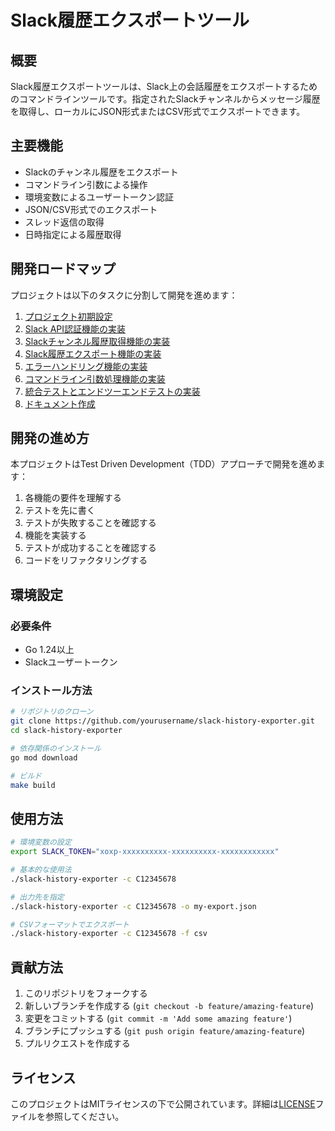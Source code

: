 # Slack履歴エクスポートツール

## 概要

Slack履歴エクスポートツールは、Slack上の会話履歴をエクスポートするためのコマンドラインツールです。指定されたSlackチャンネルからメッセージ履歴を取得し、ローカルにJSON形式またはCSV形式でエクスポートできます。

## 主要機能

- Slackのチャンネル履歴をエクスポート
- コマンドライン引数による操作
- 環境変数によるユーザートークン認証
- JSON/CSV形式でのエクスポート
- スレッド返信の取得
- 日時指定による履歴取得

## 開発ロードマップ

プロジェクトは以下のタスクに分割して開発を進めます：

1. [プロジェクト初期設定](issues/01_project_setup.md)
2. [Slack API認証機能の実装](issues/02_authentication.md)
3. [Slackチャンネル履歴取得機能の実装](issues/03_history_retrieval.md)
4. [Slack履歴エクスポート機能の実装](issues/04_export_functionality.md)
5. [エラーハンドリング機能の実装](issues/05_error_handling.md)
6. [コマンドライン引数処理機能の実装](issues/06_command_line_args.md)
7. [統合テストとエンドツーエンドテストの実装](issues/07_integration_testing.md)
8. [ドキュメント作成](issues/08_documentation.md)

## 開発の進め方

本プロジェクトはTest Driven Development（TDD）アプローチで開発を進めます：

1. 各機能の要件を理解する
2. テストを先に書く
3. テストが失敗することを確認する
4. 機能を実装する
5. テストが成功することを確認する
6. コードをリファクタリングする

## 環境設定

### 必要条件

- Go 1.24以上
- Slackユーザートークン

### インストール方法

```bash
# リポジトリのクローン
git clone https://github.com/yourusername/slack-history-exporter.git
cd slack-history-exporter

# 依存関係のインストール
go mod download

# ビルド
make build
```

## 使用方法

```bash
# 環境変数の設定
export SLACK_TOKEN="xoxp-xxxxxxxxxx-xxxxxxxxxx-xxxxxxxxxxxx"

# 基本的な使用法
./slack-history-exporter -c C12345678

# 出力先を指定
./slack-history-exporter -c C12345678 -o my-export.json

# CSVフォーマットでエクスポート
./slack-history-exporter -c C12345678 -f csv
```

## 貢献方法

1. このリポジトリをフォークする
2. 新しいブランチを作成する (`git checkout -b feature/amazing-feature`)
3. 変更をコミットする (`git commit -m 'Add some amazing feature'`)
4. ブランチにプッシュする (`git push origin feature/amazing-feature`)
5. プルリクエストを作成する

## ライセンス

このプロジェクトはMITライセンスの下で公開されています。詳細は[LICENSE](LICENSE)ファイルを参照してください。
